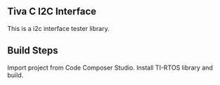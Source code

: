 ## Tiva C I2C Interface

This is a i2c interface tester library. 

## Build Steps

Import project from Code Composer Studio. Install TI-RTOS library and build.